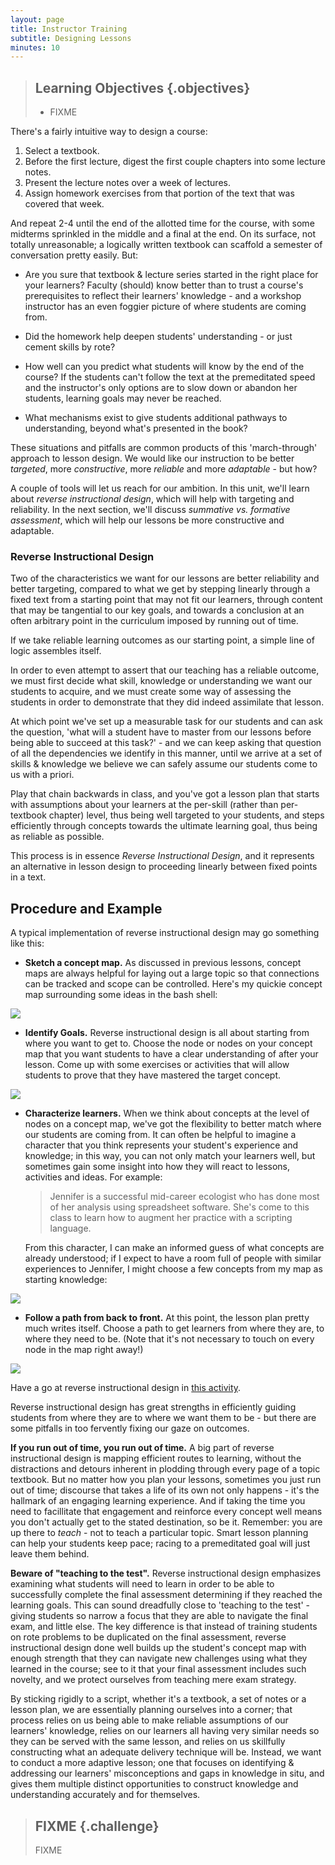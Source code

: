 ```yaml
---
layout: page
title: Instructor Training
subtitle: Designing Lessons
minutes: 10
---
```

> ## Learning Objectives {.objectives}
>
> * FIXME

There's a fairly intuitive way to design a course:

1.  Select a textbook.
2.  Before the first lecture, digest the first couple chapters into some lecture notes.
3.  Present the lecture notes over a week of lectures.
4.  Assign homework exercises from that portion of the text that was covered that week.

And repeat 2-4 until the end of the allotted time for the course, with
some midterms sprinkled in the middle and a final at the end. On its
surface, not totally unreasonable; a logically written textbook can
scaffold a semester of conversation pretty easily. But:

*   Are you sure that textbook & lecture series started in the right
    place for your learners? Faculty (should) know better than to
    trust a course's prerequisites to reflect their learners'
    knowledge - and a workshop instructor has an even foggier picture
    of where students are coming from.

*   Did the homework help deepen students' understanding - or just
    cement skills by rote?

*   How well can you predict what students will know by the end of the
    course? If the students can't follow the text at the premeditated
    speed and the instructor's only options are to slow down or
    abandon her students, learning goals may never be reached.

*   What mechanisms exist to give students additional pathways to
    understanding, beyond what's presented in the book?

These situations and pitfalls are common products of this
'march-through' approach to lesson design. We would like our
instruction to be better *targeted*, more *constructive*, more
*reliable* and more *adaptable* - but how?

A couple of tools will let us reach for our ambition. In this unit,
we'll learn about *reverse instructional design*, which will help with
targeting and reliability.
In the next section, we'll discuss *summative vs. formative
assessment*, which will help our lessons be more constructive and
adaptable.

### Reverse Instructional Design

Two of the characteristics we want for our lessons are better
reliability and better targeting, compared to what we get by stepping
linearly through a fixed text from a starting point that may not fit
our learners, through content that may be tangential to our key goals,
and towards a conclusion at an often arbitrary point in the curriculum
imposed by running out of time.

If we take reliable learning outcomes as our starting point, a simple
line of logic assembles itself.

In order to even attempt to assert that our teaching has a reliable
outcome, we must first decide what skill, knowledge or understanding
we want our students to acquire, and we must create some way of
assessing the students in order to demonstrate that they did indeed
assimilate that lesson.

At which point we've set up a measurable task for our students and can
ask the question, 'what will a student have to master from our lessons
before being able to succeed at this task?' - and we can keep asking
that question of all the dependencies we identify in this manner,
until we arrive at a set of skills & knowledge we believe we can
safely assume our students come to us with a priori.

Play that chain backwards in class, and you've got a lesson plan that
starts with assumptions about your learners at the per-skill (rather
than per-textbook chapter) level, thus being well targeted to your
students, and steps efficiently through concepts towards the ultimate
learning goal, thus being as reliable as possible.

This process is in essence *Reverse Instructional Design*, and it
represents an alternative in lesson design to proceeding linearly
between fixed points in a text.

## Procedure and Example

A typical implementation of reverse instructional design may go
something like this:

 - **Sketch a concept map.** As discussed in previous lessons, concept maps are always helpful
    for laying out a large topic so that connections can be tracked
    and scope can be controlled. Here's my quickie concept map
    surrounding some ideas in the bash shell:

![](img/rid0.jpg)

 - **Identify Goals.** Reverse instructional design is all about starting from where you
    want to get to. Choose the node or nodes on your concept map that
    you want students to have a clear understanding of after your
    lesson. Come up with some exercises or activities that will allow
    students to prove that they have mastered the target concept.

![](img/rid1.jpg)

 - **Characterize learners.** When we think about concepts at the level of nodes on a concept map,
    we've got the flexibility to better match where our students are
    coming from. It can often be helpful to imagine a character that
    you think represents your student's experience and knowledge; in
    this way, you can not only match your learners well, but sometimes
    gain some insight into how they will react to lessons, activities
    and ideas. For example:

    > Jennifer is a successful mid-career ecologist who has done most
    > of her analysis using spreadsheet software. She's come to this
    > class to learn how to augment her practice with a scripting
    > language.

    From this character, I can make an informed guess of what concepts
    are already understood; if I expect to have a room full of people
    with similar experiences to Jennifer, I might choose a few
    concepts from my map as starting knowledge:

![](img/rid2.jpg)

 - **Follow a path from back to front.** At this point, the lesson plan pretty much writes itself. Choose a
    path to get learners from where they are, to where they need to be.
    (Note that it's not necessary to touch on every node in the map
    right away!)

![](img/rid3.jpg)

Have a go at reverse instructional design in [this activity](http://mozillascience.github.io/instructorTraining/designAndAdaptation/RID_01.html).

Reverse instructional design has great strengths in efficiently
guiding students from where they are to where we want them to be - but
there are some pitfalls in too fervently fixing our gaze on outcomes.

**If you run out of time, you run out of time.** A big part of reverse
instructional design is mapping efficient routes to learning, without
the distractions and detours inherent in plodding through every page
of a topic textbook. But no matter how you plan your lessons,
sometimes you just run out of time; discourse that takes a life of its
own not only happens - it's the hallmark of an engaging learning
experience. And if taking the time you need to facillitate that
engagement and reinforce every concept well means you don't actually
get to the stated destination, so be it. Remember: you are up there to
*teach* - not to teach a particular topic. Smart lesson planning can
help your students keep pace; racing to a premeditated goal will just
leave them behind.

**Beware of "teaching to the test".** Reverse instructional design
emphasizes examining what students will need to learn in order to be
able to successfully complete the final assessment determining if they
reached the learning goals. This can sound dreadfully close to
'teaching to the test' - giving students so narrow a focus that they
are able to navigate the final exam, and little else. The key
difference is that instead of training students on rote problems to be
duplicated on the final assessment, reverse instructional design done
well builds up the student's concept map with enough strength that
they can navigate new challenges using what they learned in the
course; see to it that your final assessment includes such novelty,
and we protect ourselves from teaching mere exam strategy.

By sticking rigidly to a script, whether it's a textbook, a set of
notes or a lesson plan, we are essentially planning ourselves into a
corner; that process relies on us being able to make reliable
assumptions of our learners' knowledge, relies on our learners all
having very similar needs so they can be served with the same lesson,
and relies on us skillfully constructing what an adequate delivery
technique will be. Instead, we want to conduct a more adaptive lesson;
one that focuses on identifying & addressing our learners'
misconceptions and gaps in knowledge in situ, and gives them multiple
distinct opportunities to construct knowledge and understanding
accurately and for themselves.

> ## FIXME {.challenge}
>
> FIXME
